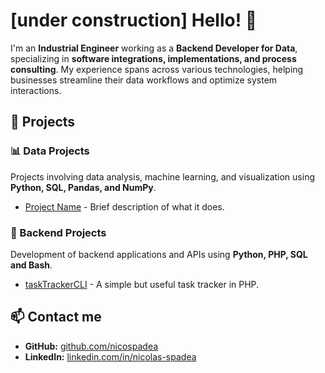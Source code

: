 # [under construction] Hello! 👋

I'm an **Industrial Engineer** working as a **Backend Developer for Data**, specializing in **software integrations, implementations, and process consulting**. My experience spans across various technologies, helping businesses streamline their data workflows and optimize system interactions.

## 🚀 Projects

### 📊 Data Projects
Projects involving data analysis, machine learning, and visualization using **Python, SQL, Pandas, and NumPy**.

- [Project Name](https://github.com/yourusername/project-name) - Brief description of what it does.

### 🔧 Backend Projects
Development of backend applications and APIs using **Python, PHP, SQL and Bash**.

- [taskTrackerCLI](https://github.com/nicospadea/taskTrackerCLI) - A simple but useful task tracker in PHP. 

## 📫 Contact me
- **GitHub:** [github.com/nicospadea](https://github.com/nicospadea)
- **LinkedIn:** [linkedin.com/in/nicolas-spadea](https://linkedin.com/in/yourprofilehttps://www.linkedin.com/in/nicolas-spadea/)


